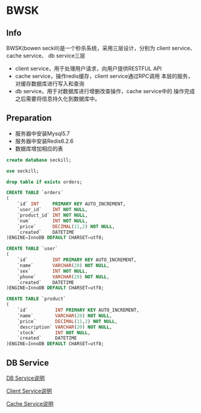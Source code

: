 # BWSK
## Info
BWSK(bowen seckill)是一个秒杀系统，采用三层设计，分别为 
client service、cache service、 db service三层
- client service，用于处理用户请求，向用户提供RESTFUL API
- cache service，操作redis缓存，client service通过RPC调用
本层的服务，对缓存数据库进行写入和查询
- db service，用于对数据库进行增删改查操作，cache service中的
操作完成之后需要将信息持久化到数据库中。
## Preparation
- 服务器中安装Mysql5.7
- 服务器中安装Redis6.2.6
- 数据库增加相应的表
 
```sql
create database seckill;

use seckill;

drop table if exists orders;

CREATE TABLE `orders`
(
    `id` INT     PRIMARY KEY AUTO_INCREMENT,
    `user_id`    INT NOT NULL,
    `product_id` INT NOT NULL,
    `num`        INT NOT NULL,
    `price`      DECIMAL(11,2) NOT NULL,
    `created`    DATETIME
)ENGINE=InnoDB DEFAULT CHARSET=utf8;

CREATE TABLE `user`
(
    `id`         INT PRIMARY KEY AUTO_INCREMENT,
    `name`       VARCHAR(20) NOT NULL,
    `sex`        INT NOT NULL,
    `phone`      VARCHAR(20) NOT NULL,
    `created`    DATETIME
)ENGINE=InnoDB DEFAULT CHARSET=utf8;

CREATE TABLE `product`
(
    `id`          INT PRIMARY KEY AUTO_INCREMENT,
    `name`        VARCHAR(20) NOT NULL,
    `price`       DECIMAL(11,2) NOT NULL,
    `description` VARCHAR(20) NOT NULL,
    `stock`       INT NOT NULL,
    `created`     DATETIME
)ENGINE=InnoDB DEFAULT CHARSET=utf8;
```

## DB Service

[DB Service说明](./dbservice.md)

[Client Service说明](./clientservice.md)

[Cache Service说明](./cacheservice.md)